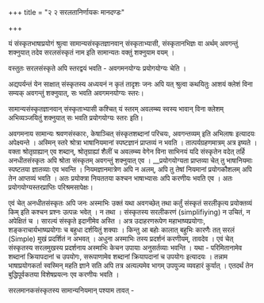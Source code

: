 +++
title = "२ २ सरलतानिर्णायकः मानदण्डः"

+++

यं संस्कृतभाषाप्रयोगं श्रुत्वा सामान्यसंस्कृतज्ञानवान् संस्कृताभ्यासी, संस्कृतानभिज्ञः वा अर्थम् अवगन्तुं शक्नुयात् तदेव सरलसंस्कृतं नाम इति सामान्यतः वक्तुं शक्नुयाम वयम् । 

वस्तुतः सरलसंस्कृते अपि स्तरद्वयं भवति - अवगमनयोग्यः प्रयोगयोग्यः चेति । 

अद्यपर्यन्तं येन साक्षात् संस्कृतस्य अध्ययनं न कृतं तादृशः जनः अपि यत् श्रुत्वा कथयितुः आशयं क्लेशं विना सम्यक् अवगन्तुं शक्नुयात्, सः भवति अवगमनयोग्यः स्तरः। 

सामान्यसंस्कृतज्ञानवान् संस्कृताभ्यासी कश्चित् यं स्तरम् अवलम्ब्य स्वस्य भावान् विना क्लेशम् अभिव्यञ्जयितुं शक्नुयात् सः भवति प्रयोगयोग्यः स्तरः इति। 

अवगमनाय सामान्यः श्रवणसंस्कारः, केषाञ्चित् संस्कृतशब्दानां परिचयः, अवगन्तव्यम् इति अभिलाषः इत्यादयः अपेक्ष्यन्ते । अस्मिन् स्तरे श्रोत्रा भाषानियमानां स्पष्टज्ञानं प्राप्तव्यं न भवति । तात्पर्यग्रहणमात्रम् अत्र इष्यते । वक्ता श्रोतृग्राह्यान् एव शब्दान्, श्रोतृग्राह्यां शैलीं च अवलम्ब्य वेगेन विना साभिनयं यदि संस्कृतेन वदेत् तर्हि अनधीतसंस्कृतः अपि श्रोता संस्कृतम् अवगन्तुं शक्नुयात् एव । __प्रयोगयोग्यता प्राप्तव्या चेत् तु भाषानियमाः स्पष्टतया ज्ञातव्याः एव भवन्ति । नियमज्ञानमात्रेण अपि न अलम्, अपि तु तेषां नियमानां प्रयोगकौशलम् अपि तेन आप्तव्यं भवति । अतः प्रयोक्त्रा नियततया कश्चन भाषाभ्यासः अपि करणीयः भवति एव । अतः प्रयोगयोग्यस्तरप्राप्तिः परिश्रमसापेक्षः। 

एवं चेत् अनधीतसंस्कृतः अपि जनः अस्माभिः उक्तं यथा अवगच्छेत् तथा कर्तुं संस्कृतं सरलीकृत्य प्रयोक्तव्यं किम् इति कश्चन प्रश्नः उत्पन्नः भवेत् । न तथा । संस्कृतस्य सरलीकरणं (simplifiying) न उचितं, न अपेक्षितं च । सारल्यं संस्कृते इदानीमेव अस्ति । अत्र उदाहरणरूपेण महाभाष्यप्रयोगाः, शङ्कराचार्यभाष्य्प्रयोगाः च बहुधा दर्शयितुं शक्याः । किन्तु आ बहोः कालात् बहुभिः कारणैः तत् सरलं (Simple) मुखं प्रदर्शितं न अभवत् । अधुना अस्माभिः तस्य प्रदर्शनं करणीयम्, तावदेव । एवं चेत् संस्कृतस्य सरलमुखस्य प्रदर्शनाय अस्माभिः केचन उपायाः अनुसर्तव्याः भवन्ति । यथा - परिमितानामेव शब्दानां क्रियापदानां च उपयोगः, सरूपाणामेव शब्दानां क्रियापदानां च उपयोगः इत्यादयः । तन्नाम भाषाप्रयोगकर्ता स्वस्मिन् महति ज्ञाने सति अपि तत्र अत्यल्पमेव भागम् उपयुज्य व्यवहारं कुर्यात् । एतदर्थं तेन बुद्धिपूर्वकतया विशेषप्रयत्नः एव करणीयः भवति । 

सरलमानकसंस्कृतस्य सामान्यनियमान् पश्याम तावत् - 
